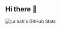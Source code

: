 ## Hi there 👋

![Laibah's GitHub Stats](https://github-readme-stats.vercel.app/api?username=Laibah-Shahid&show_icons=true&theme=radical)
